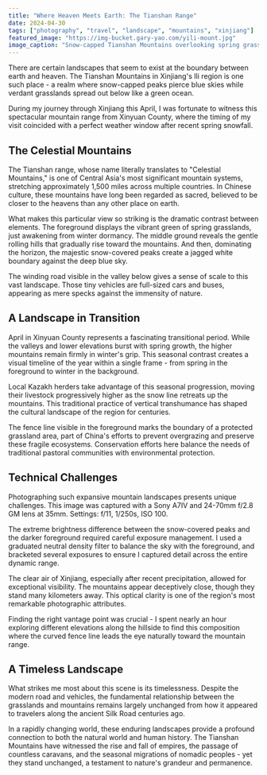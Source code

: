 ```yaml
---
title: "Where Heaven Meets Earth: The Tianshan Range"
date: 2024-04-30
tags: ["photography", "travel", "landscape", "mountains", "xinjiang"]
featured_image: "https://img-bucket.gary-yao.com/yili-mount.jpg"
image_caption: "Snow-capped Tianshan Mountains overlooking spring grasslands in Xinyuan County, Ili"
---
```


There are certain landscapes that seem to exist at the boundary between earth and heaven. The Tianshan Mountains in Xinjiang's Ili region is one such place - a realm where snow-capped peaks pierce blue skies while verdant grasslands spread out below like a green ocean.

During my journey through Xinjiang this April, I was fortunate to witness this spectacular mountain range from Xinyuan County, where the timing of my visit coincided with a perfect weather window after recent spring snowfall.

## The Celestial Mountains

The Tianshan range, whose name literally translates to "Celestial Mountains," is one of Central Asia's most significant mountain systems, stretching approximately 1,500 miles across multiple countries. In Chinese culture, these mountains have long been regarded as sacred, believed to be closer to the heavens than any other place on earth.

What makes this particular view so striking is the dramatic contrast between elements. The foreground displays the vibrant green of spring grasslands, just awakening from winter dormancy. The middle ground reveals the gentle rolling hills that gradually rise toward the mountains. And then, dominating the horizon, the majestic snow-covered peaks create a jagged white boundary against the deep blue sky.

The winding road visible in the valley below gives a sense of scale to this vast landscape. Those tiny vehicles are full-sized cars and buses, appearing as mere specks against the immensity of nature.

## A Landscape in Transition

April in Xinyuan County represents a fascinating transitional period. While the valleys and lower elevations burst with spring growth, the higher mountains remain firmly in winter's grip. This seasonal contrast creates a visual timeline of the year within a single frame - from spring in the foreground to winter in the background.

Local Kazakh herders take advantage of this seasonal progression, moving their livestock progressively higher as the snow line retreats up the mountains. This traditional practice of vertical transhumance has shaped the cultural landscape of the region for centuries.

The fence line visible in the foreground marks the boundary of a protected grassland area, part of China's efforts to prevent overgrazing and preserve these fragile ecosystems. Conservation efforts here balance the needs of traditional pastoral communities with environmental protection.

## Technical Challenges

Photographing such expansive mountain landscapes presents unique challenges. This image was captured with a Sony A7IV and 24-70mm f/2.8 GM lens at 35mm. Settings: f/11, 1/250s, ISO 100.

The extreme brightness difference between the snow-covered peaks and the darker foreground required careful exposure management. I used a graduated neutral density filter to balance the sky with the foreground, and bracketed several exposures to ensure I captured detail across the entire dynamic range.

The clear air of Xinjiang, especially after recent precipitation, allowed for exceptional visibility. The mountains appear deceptively close, though they stand many kilometers away. This optical clarity is one of the region's most remarkable photographic attributes.

Finding the right vantage point was crucial - I spent nearly an hour exploring different elevations along the hillside to find this composition where the curved fence line leads the eye naturally toward the mountain range.

## A Timeless Landscape

What strikes me most about this scene is its timelessness. Despite the modern road and vehicles, the fundamental relationship between the grasslands and mountains remains largely unchanged from how it appeared to travelers along the ancient Silk Road centuries ago.

In a rapidly changing world, these enduring landscapes provide a profound connection to both the natural world and human history. The Tianshan Mountains have witnessed the rise and fall of empires, the passage of countless caravans, and the seasonal migrations of nomadic peoples - yet they stand unchanged, a testament to nature's grandeur and permanence. 